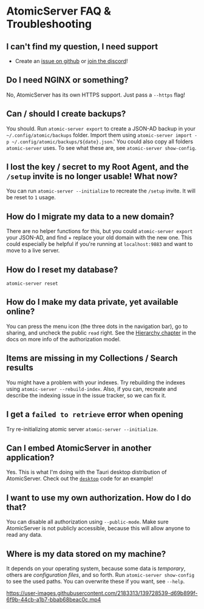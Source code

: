 # AtomicServer FAQ & Troubleshooting

## I can't find my question, I need support

- Create an [issue on github](https://github.com/atomicdata-dev/atomic-server/issues) or [join the discord](https://discord.gg/a72Rv2P)!

## Do I need NGINX or something?

No, AtomicServer has its own HTTPS support. Just pass a `--https` flag!

## Can / should I create backups?

You should.
Run `atomic-server export` to create a JSON-AD backup in your `~/.config/atomic/backups` folder.
Import them using `atomic-server import -p ~/.config/atomic/backups/${date}.json`.'
You could also copy all folders `atomic-server` uses. To see what these are, see `atomic-server show-config`.

## I lost the key / secret to my Root Agent, and the `/setup` invite is no longer usable! What now?

You can run `atomic-server --initialize` to recreate the `/setup` invite. It will be reset to `1` usage.

## How do I migrate my data to a new domain?

There are no helper functions for this, but you could `atomic-server export` your JSON-AD, and find + replace your old domain with the new one.
This could especially be helpful if you're running at `localhost:9883` and want to move to a live server.

## How do I reset my database?

`atomic-server reset`

## How do I make my data private, yet available online?

You can press the menu icon (the three dots in the navigation bar), go to sharing, and uncheck the public `read` right.
See the [Hierarchy chapter](https://docs.atomicdata.dev/hierarchy.html) in the docs on more info of the authorization model.

## Items are missing in my Collections / Search results

You might have a problem with your indexes.
Try rebuilding the indexes using `atomic-server --rebuild-index`.
Also, if you can, recreate and describe the indexing issue in the issue tracker, so we can fix it.

## I get a `failed to retrieve` error when opening

Try re-initializing atomic server `atomic-server --initialize`.

## Can I embed AtomicServer in another application?

Yes. This is what I'm doing with the Tauri desktop distribution of AtomicServer.
Check out the [`desktop`](https://github.com/atomicdata-dev/atomic-server/tree/master/desktop) code for an example!

## I want to use my own authorization. How do I do that?

You can disable all authorization using `--public-mode`.
Make sure AtomicServer is not publicly accessible, because this will allow anyone to read any data.

## Where is my data stored on my machine?

It depends on your operating system, because some data is _temporary_, others are _configuration files_, and so forth. Run `atomic-server show-config` to see the used paths. You can overwrite these if you want, see `--help`.

https://user-images.githubusercontent.com/2183313/139728539-d69b899f-6f9b-44cb-a1b7-bbab68beac0c.mp4
